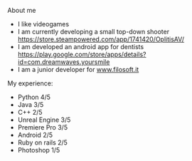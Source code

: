 About me
- I like videogames
- I am currently developing a small top-down shooter https://store.steampowered.com/app/1741420/OplitisAV/
- I am developed an android app for dentists https://play.google.com/store/apps/details?id=com.dreamwaves.yoursmile
- I am a junior developer for www.filosoft.it

My experience:
- Python 4/5
- Java 3/5
- C++ 2/5
- Unreal Engine 3/5
- Premiere Pro 3/5
- Android 2/5
- Ruby on rails 2/5
- Photoshop 1/5
